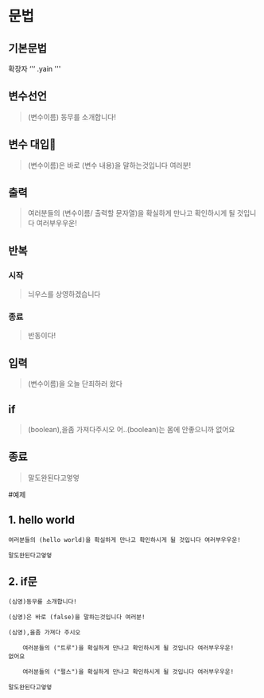 # 문법

## 기본문법

확장자 ‘’‘ .yain '''

## 변수선언 

> (변수이름) 동무를 소개합니다!

## 변수 대입

> (변수이름)은 바로 (변수 내용)을 말하는것입니다 여러분!

## 출력

> 여러분들의 (변수이름/ 출력할 문자열)을 확실하게 만나고 확인하시게 될 것입니다 여러부우우운!
## 반복

### 시작

> 늬우스를 상영하겠습니다
### 종료

> 반동이다!

## 입력

> (변수이름)을 오늘 단죄하러 왔다

## if

> (boolean),을좀 가져다주시오
> 어..(boolean)는 몸에 안좋으니까
> 없어요

## 종료


> 말도완된다고엏엏

#예제

## 1. hello world
```
여러분들의 (hello world)을 확실하게 만나고 확인하시게 될 것입니다 여러부우우운!

말도완된다고엏엏
```

## 2. if문
```
(심영)동무를 소개합니다!

(심영)은 바로 (false)을 말하는것입니다 여러분!

(심영),을좀 가져다 주시오

	여러분들의 ("트루")을 확실하게 만나고 확인하시게 될 것입니다 여러부우우운!
없어요

	여러분들의 ("펄스")을 확실하게 만나고 확인하시게 될 것입니다 여러부우우운!
 
말도완된다고엏엏
```

